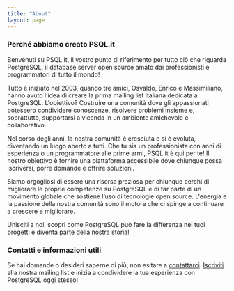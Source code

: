 ```yaml
---
title: "About"
layout: page
---
```


### Perché abbiamo creato PSQL.it

Benvenuti su PSQL.it, il vostro punto di riferimento per tutto ciò che riguarda PostgreSQL, il database server open source amato dai professionisti e programmatori di tutto il mondo!

Tutto è iniziato nel 2003, quando tre amici, Osvaldo, Enrico e Massimiliano, hanno avuto l’idea di creare la prima mailing list italiana dedicata a PostgreSQL. L'obiettivo? Costruire una comunità dove gli appassionati potessero condividere conoscenze, risolvere problemi insieme e, soprattutto, supportarsi a vicenda in un ambiente amichevole e collaborativo.

Nel corso degli anni, la nostra comunità è cresciuta e si è evoluta, diventando un luogo aperto a tutti. Che tu sia un professionista con anni di esperienza o un programmatore alle prime armi, PSQL.it è qui per te! Il nostro obiettivo è fornire una piattaforma accessibile dove chiunque possa iscriversi, porre domande e offrire soluzioni.

Siamo orgogliosi di essere una risorsa preziosa per chiunque cerchi di migliorare le proprie competenze su PostgreSQL e di far parte di un movimento globale che sostiene l’uso di tecnologie open source. L'energia e la passione della nostra comunità sono il motore che ci spinge a continuare a crescere e migliorare.

Unisciti a noi, scopri come PostgreSQL può fare la differenza nei tuoi progetti e diventa parte della nostra storia!

### Contatti e informazioni utili

Se hai domande o desideri saperne di più, non esitare a [contattarci](mailto:osvaldot@gmail.com).
[Iscriviti](https://freelists.org/list/postgresql-it) alla nostra mailing list e inizia a condividere la tua esperienza con PostgreSQL oggi stesso!
